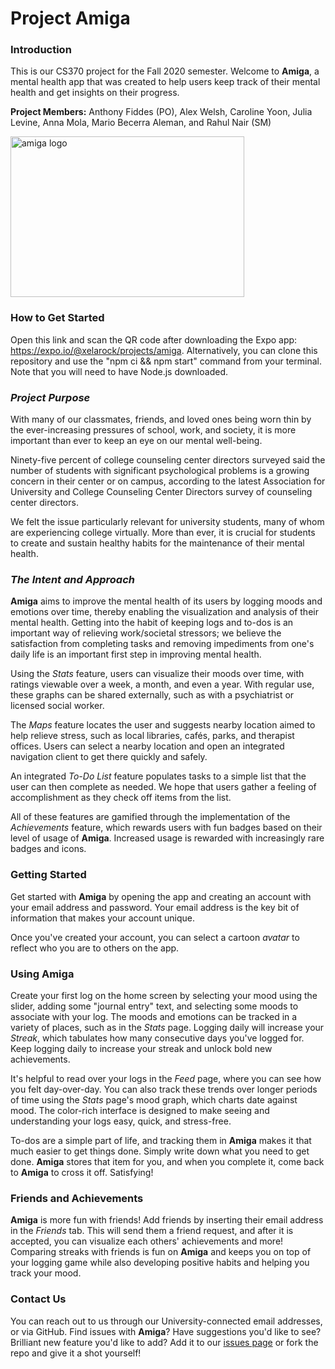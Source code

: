 # Project Amiga

### Introduction

This is our CS370 project for the Fall 2020 semester. Welcome to **Amiga**, a mental health app that was created to help users keep track of their mental health and get insights on their progress.

**Project Members:** Anthony Fiddes (PO), Alex Welsh, Caroline Yoon, Julia Levine, Anna Mola, Mario Becerra Aleman, and Rahul Nair (SM)

<img src="https://i.ibb.co/x6QBPJ5/splash.png" alt="amiga logo" width="374" height="257">

### How to Get Started

Open this link and scan the QR code after downloading the Expo app: https://expo.io/@xelarock/projects/amiga. Alternatively, you can clone this repository and use the "npm ci && npm start" command from your terminal. Note that you will need to have Node.js downloaded.

### _Project Purpose_

With many of our classmates, friends, and loved ones being worn thin by the ever-increasing pressures of school, work, and society, it is more important than ever to keep an eye on our mental well-being. 

Ninety-five percent of college counseling center directors surveyed said the number of students with significant psychological problems is a growing concern in their center or on campus, according to the latest Association for University and College Counseling Center Directors survey of counseling center directors.

We felt the issue particularly relevant for university students, many of whom are experiencing college virtually. More than ever, it is crucial for students to create and sustain healthy habits for the maintenance of their mental health. 

### _The Intent and Approach_

**Amiga** aims to improve the mental health of its users by logging moods and emotions over time, thereby enabling the visualization and analysis of their mental health. Getting into the habit of keeping logs and to-dos is an important way of relieving work/societal stressors; we believe the satisfaction from completing tasks and removing impediments from one's daily life is an important first step in improving mental health.

Using the _Stats_ feature, users can visualize their moods over time, with ratings viewable over a week, a month, and even a year. With regular use, these graphs can be shared externally, such as with a psychiatrist or licensed social worker.

The _Maps_ feature locates the user and suggests nearby location aimed to help relieve stress, such as local libraries, cafés, parks, and therapist offices. Users can select a nearby location and open an integrated navigation client to get there quickly and safely.

An integrated _To-Do List_ feature populates tasks to a simple list that the user can then complete as needed. We hope that users gather a feeling of accomplishment as they check off items from the list.

All of these features are gamified through the implementation of the _Achievements_ feature, which rewards users with fun badges based on their level of usage of **Amiga**. Increased usage is rewarded with increasingly rare badges and icons. 

### Getting Started

Get started with **Amiga** by opening the app and creating an account with your email address and password. Your email address is the key bit of information that makes your account unique. 

Once you've created your account, you can select a cartoon _avatar_ to reflect who you are to others on the app. 

### Using **Amiga**

Create your first log on the home screen by selecting your mood using the slider, adding some "journal entry" text, and selecting some moods to associate with your log. The moods and emotions can be tracked in a variety of places, such as in the _Stats_ page. Logging daily will increase your _Streak_, which tabulates how many consecutive days you've logged for. Keep logging daily to increase your streak and unlock bold new achievements.

It's helpful to read over your logs in the _Feed_ page, where you can see how you felt day-over-day. You can also track these trends over longer periods of time using the _Stats_ page's mood graph, which charts date against mood. The color-rich interface is designed to make seeing and understanding your logs easy, quick, and stress-free. 

To-dos are a simple part of life, and tracking them in **Amiga** makes it that much easier to get things done. Simply write down what you need to get done. **Amiga** stores that item for you, and when you complete it, come back to **Amiga** to cross it off. Satisfying!

### Friends and Achievements

**Amiga** is more fun with friends! Add friends by inserting their email address in the _Friends_ tab. This will send them a friend request, and after it is accepted, you can visualize each others' achievements and more! Comparing streaks with friends is fun on **Amiga** and keeps you on top of your logging game while also developing positive habits and helping you track your mood.

### Contact Us

You can reach out to us through our University-connected email addresses, or via GitHub. Find issues with **Amiga**? Have suggestions you'd like to see? Brilliant new feature you'd like to add? Add it to our [issues page](https://github.com/MHBA108/ProjectAmiga/issues) or fork the repo and give it a shot yourself!
